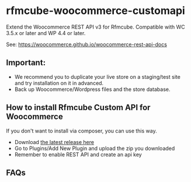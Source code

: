 # rfmcube-woocommerce-customapi
Extend the Woocommerce REST API v3 for Rfmcube. Compatible with WC 3.5.x or later	and WP 4.4 or later.

See:
https://woocommerce.github.io/woocommerce-rest-api-docs

## Important:
- We recommend you to duplicate your live store on a staging/test site and try installation on it in advanced.
- Back up Woocommerce/Wordpress files and the store database.

## How to install Rfmcube Custom API for Woocommerce

If you don't want to install via composer, you can use this way.

- Download [the latest release here](https://github.com/rfmcube/rfmcube-prestashop-customapi/releases/download/v1.8.0/rfmcubeapi.zip)
- Go to Plugins/Add New Plugin and upload the zip you downloaded
- Remember to enable REST API and create an api key

## FAQs
